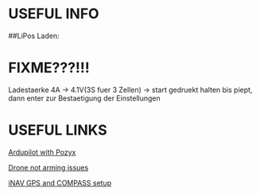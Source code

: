 # USEFUL INFO
##LiPos Laden:
# FIXME???!!!
Ladestaerke 4A -> 4.1V(3S fuer 3 Zellen) -> start gedruekt halten bis piept, dann enter zur Bestaetigung der Einstellungen

# USEFUL LINKS

[Ardupilot with Pozyx](http://ardupilot.org/copter/docs/common-pozyx.html)

[Drone not arming issues](https://github.com/iNavFlight/inav/wiki/%22Something%22-is-disabled----Reasons)

[iNAV GPS and COMPASS setup](https://github.com/iNavFlight/inav/wiki/GPS--and-Compass-setup)